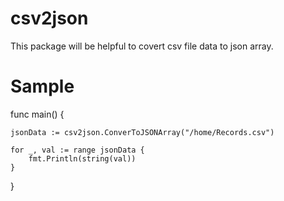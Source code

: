 # csv2json

This package will be helpful to covert csv file data to json array.

# Sample

func main() {

	jsonData := csv2json.ConverToJSONArray("/home/Records.csv")

	for _, val := range jsonData {
		fmt.Println(string(val))
	}
}
